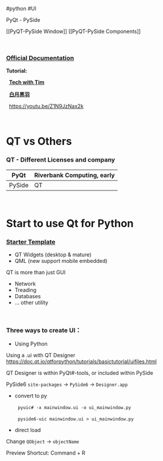 #python #UI 

PyQt - PySide

[[PyQT-PySide Window]]
[[PyQT-PySide Components]]

<br>

### [Official Documentation](https://doc.qt.io/qtforpython/)

**Tutorial:**

  **[Tech with Tim](https://www.youtube.com/watch?v=Vde5SH8e1OQ&list=PLzMcBGfZo4-lB8MZfHPLTEHO9zJDDLpYj)**

  **[白月黑羽](http://www.byhy.net/tut/py/gui/qt_01/)**

  https://youtu.be/Z1N9JzNax2k

<br>

# QT vs Others

### **QT - Different Licenses and company**

PyQt|Riverbank Computing, early
---|---
PySide|QT


<br>

# Start to use Qt for Python

### [Starter Template](https://doc.qt.io/qtforpython/quickstart.html)

-   QT Widgets (desktop & mature)
-   QML (new support mobile embedded)

  

QT is more than just GUI
-   Network
-   Treading
-   Databases
-   ... other utility

<br>

### Three ways to create UI：

-   Using Python
    

Using a .ui with QT Designer https://doc.qt.io/qtforpython/tutorials/basictutorial/uifiles.html

QT Designer is within PyQt#-tools, or included within PySide

PySide6 `site-packages` -> `PySide6` -> `Designer.app`

-   convert to py
    
      `pyuic# -x mainwindow.ui -o ui_mainwindow.py`
    
      `pyside6-uic mainwindow.ui > ui_mainwindow.py`
    
-   direct load
    

  

Change `QObject` -> `objectName`

Preview Shortcut: Command + R